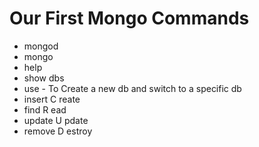 # Our First Mongo Commands
* mongod
* mongo
* help
* show dbs
* use - To Create a new db and switch to a specific db
* insert C reate
* find	R ead
* update U pdate	
* remove D estroy

